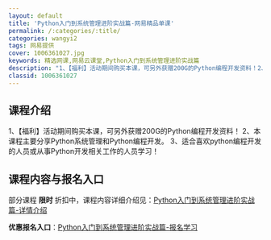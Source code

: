 ```yaml
---
layout: default
title: 'Python入门到系统管理进阶实战篇-网易精品单课'
permalink: /:categories/:title/
categories: wangyi2
tags: 网易提供
cover: 1006361027.jpg
keywords: 精选网课,网易云课堂,Python入门到系统管理进阶实战篇
description: "1、【福利】活动期间购买本课，可另外获赠200G的Python编程开发资料！2、本课程主要分享Python系统管理和Python编程开发。3、适合喜欢python编程开发的人员或从事Pyth"
classid: 1006361027
---
```


## 课程介绍

1、【福利】活动期间购买本课，可另外获赠200G的Python编程开发资料！
2、本课程主要分享Python系统管理和Python编程开发。
3、适合喜欢python编程开发的人员或从事Python开发相关工作的人员学习！

## 课程内容与报名入口

部分课程 **限时** 折扣中，课程内容详细介绍见：[Python入门到系统管理进阶实战篇-详情介绍](https://study.163.com/course/introduction/1006361027.htm?share=1&shareId=1025206652&utm_campaign=share&utm_medium=iphoneShare&utm_source=&utm_u=1025206652)

**优惠报名入口**：[Python入门到系统管理进阶实战篇-报名学习](https://study.163.com/course/introduction/1006361027.htm?share=1&shareId=1025206652&utm_campaign=share&utm_medium=iphoneShare&utm_source=&utm_u=1025206652)

